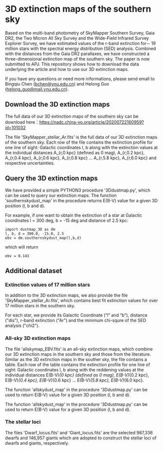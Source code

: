 # 3D extinction maps of the southern sky

Based on the multi-band photometry of SkyMapper Southern Survey, Gaia DR2, the Two Micron All Sky Survey and the Wide-Field Infrared Survey Explorer Survey, we have estimated values of the r-band extinction for∼ 19 million stars with the spectral energy distribution (SED) analysis. Combined with the distances from the Gaia DR2 parallaxes, we have constructed a three-dimensional extinction map of the southern sky. The paper is now submitted to APJ. This repository shows how to download the data underlying the article and how to use our 3D extinction maps.

If you have any questions or need more informations, please send emall to Bingqiu Chen (bchen@ynu.edu.cn) and Helong Guo (helong_guo@mail.ynu.edu.cn).


## Download the 3D extinction maps

The full data of our 3D extinction maps of the southern sky can be download here：https://nadc.china-vo.org/article/20200722160959?id=101032

The file 'SkyMapper_stellar_Ar.fits' is the full data of our 3D extinction maps of the southern sky. Each row of the file contains the extinction profile for one line of sight: Galactic coordinates l, b along with the extinction values at the individual distances A_{r,0 kpc} (defined as 0 mag), A_{r,0.2 kpc}, A_{r,0.4 kpc}, A_{r,0.6 kpc}, A_{r,0.8 kpc} ... A_{r,5.8 kpc}, A_{r,6.0 kpc} and respective uncertainties.

## Query the 3D extinction maps

We have provided a simple PYTHON3 procedure '3Ddustmap.py', which can be used to query our extinction maps. The function 'southernskydust_map' in the procedure returns E(B-V) value for a given 3D position (l, b and d).

For example, if one want to obtain the extinction of a star at Galactic coordinates l = 300 deg, b = -15 deg and distance of 2.5 kpc:
```
import dustmap_3D as dm
l, b, d = 300.0, -15.0, 2.5
ebv = dm.southernskydust_map(l,b,d) 

```
which will return
```
ebv = 0.143
```

## Additional dataset

### Extinction values of 17 million stars 
In addition to the 3D extinction maps, we also provide the file 'SkyMapper_stellar_Ar.fits', which contains best fit extinction values for over 17 million stars in the southern sky. 

For each star, we provide its Galactic Coordinate (“l” and “b”), distance ("dis"), r-band extinction ("Ar") and the minimum chi-squre of the SED analysis ("chi2").


### All-sky 3D extinction maps

The file 'allskymap_EBV.fits' is an all-sky extinction maps, which combine our 3D extinction maps in the southern sky and those from the literature. Similar as the 3D extinction maps in the souther sky, the file contains a table. Each row of the table contains the extinction profile for one line of sight: Galactic coordinates l, b along with the reddening values at the individual distances E(B-V)_{0 kpc} (defined as 0 mag), E(B-V)_{0.2 kpc}, E(B-V)_{0.4 kpc}, E(B-V)_{0.6 kpc} ... E(B-V)_{5.8 kpc}, E(B-V)_{6.0 kpc}.

The function 'allskydust_map' in the procedure '3Ddustmap.py' can be used to return E(B-V) value for a given 3D position (l, b and d).

The function 'allskydust_map' in the procedure '3Ddustmap.py' can be used to return E(B-V) value for a given 3D position (l, b and d).

### The stellar loci
The files 'Dwarf_locus.fits' and 'Giant_locus.fits' are the selected 987,336 dwarfs and 146,957 giants which are adopted to construct the stellar loci of dwarfs and giants, respectively.





